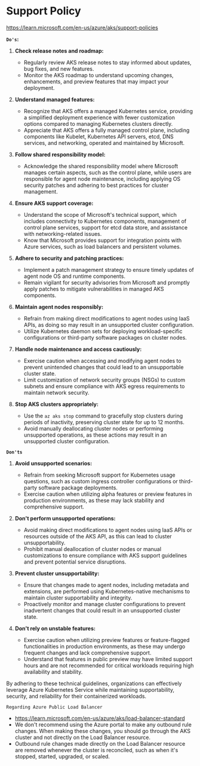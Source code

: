 # Support Policy 
https://learn.microsoft.com/en-us/azure/aks/support-policies

**`Do's`:**

1. **Check release notes and roadmap:**
   - Regularly review AKS release notes to stay informed about updates, bug fixes, and new features.
   - Monitor the AKS roadmap to understand upcoming changes, enhancements, and preview features that may impact your deployment.

2. **Understand managed features:**
   - Recognize that AKS offers a managed Kubernetes service, providing a simplified deployment experience with fewer customization options compared to managing Kubernetes clusters directly.
   - Appreciate that AKS offers a fully managed control plane, including components like Kubelet, Kubernetes API servers, etcd, DNS services, and networking, operated and maintained by Microsoft.

3. **Follow shared responsibility model:**
   - Acknowledge the shared responsibility model where Microsoft manages certain aspects, such as the control plane, while users are responsible for agent node maintenance, including applying OS security patches and adhering to best practices for cluster management.

4. **Ensure AKS support coverage:**
   - Understand the scope of Microsoft's technical support, which includes connectivity to Kubernetes components, management of control plane services, support for etcd data store, and assistance with networking-related issues.
   - Know that Microsoft provides support for integration points with Azure services, such as load balancers and persistent volumes.

5. **Adhere to security and patching practices:**
   - Implement a patch management strategy to ensure timely updates of agent node OS and runtime components.
   - Remain vigilant for security advisories from Microsoft and promptly apply patches to mitigate vulnerabilities in managed AKS components.

6. **Maintain agent nodes responsibly:**
   - Refrain from making direct modifications to agent nodes using IaaS APIs, as doing so may result in an unsupported cluster configuration.
   - Utilize Kubernetes daemon sets for deploying workload-specific configurations or third-party software packages on cluster nodes.

7. **Handle node maintenance and access cautiously:**
   - Exercise caution when accessing and modifying agent nodes to prevent unintended changes that could lead to an unsupportable cluster state.
   - Limit customization of network security groups (NSGs) to custom subnets and ensure compliance with AKS egress requirements to maintain network security.

8. **Stop AKS clusters appropriately:**
   - Use the `az aks stop` command to gracefully stop clusters during periods of inactivity, preserving cluster state for up to 12 months.
   - Avoid manually deallocating cluster nodes or performing unsupported operations, as these actions may result in an unsupported cluster configuration.

**`Don'ts`**

1. **Avoid unsupported scenarios:**
   - Refrain from seeking Microsoft support for Kubernetes usage questions, such as custom ingress controller configurations or third-party software package deployments.
   - Exercise caution when utilizing alpha features or preview features in production environments, as these may lack stability and comprehensive support.

2. **Don't perform unsupported operations:**
   - Avoid making direct modifications to agent nodes using IaaS APIs or resources outside of the AKS API, as this can lead to cluster unsupportability.
   - Prohibit manual deallocation of cluster nodes or manual customizations to ensure compliance with AKS support guidelines and prevent potential service disruptions.

3. **Prevent cluster unsupportability:**
   - Ensure that changes made to agent nodes, including metadata and extensions, are performed using Kubernetes-native mechanisms to maintain cluster supportability and integrity.
   - Proactively monitor and manage cluster configurations to prevent inadvertent changes that could result in an unsupported cluster state.

4. **Don't rely on unstable features:**
   - Exercise caution when utilizing preview features or feature-flagged functionalities in production environments, as these may undergo frequent changes and lack comprehensive support.
   - Understand that features in public preview may have limited support hours and are not recommended for critical workloads requiring high availability and stability.

By adhering to these technical guidelines, organizations can effectively leverage Azure Kubernetes Service while maintaining supportability, security, and reliability for their containerized workloads.

`Regarding Azure Public Load Balancer`
- https://learn.microsoft.com/en-us/azure/aks/load-balancer-standard
- We don't recommend using the Azure portal to make any outbound rule changes. When making these changes, you should go through the AKS cluster and not directly on the Load Balancer resource.
- Outbound rule changes made directly on the Load Balancer resource are removed whenever the cluster is reconciled, such as when it's stopped, started, upgraded, or scaled.
